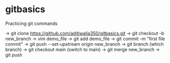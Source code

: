 # gitbasics
Practicing git commands

-> git clone https://github.com/aditiwalia350/gitbasics.git
-> git checkout -b new_branch
-> vim demo_file
-> git add demo_file
-> git commit -m "first file commit"
-> git push --set-upstream origin new_branch
-> git branch
   (which branch)
-> git checkout main
    (switch to main)
-> git merge new_branch
-> git push

